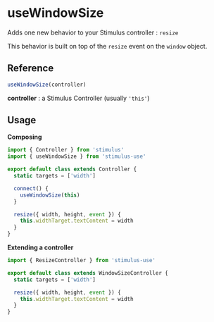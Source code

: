 # useWindowSize

Adds one new behavior to your Stimulus controller : `resize`

This behavior is built on top of the `resize` event on the `window` object.

## Reference

```javascript
useWindowSize(controller)
```

**controller** : a Stimulus Controller (usually `'this'`)

## Usage

**Composing**

```js
import { Controller } from 'stimulus'
import { useWindowSize } from 'stimulus-use'

export default class extends Controller {
  static targets = ['width']

  connect() {
    useWindowSize(this)
  }

  resize({ width, height, event }) {
    this.widthTarget.textContent = width
  }
}

```

**Extending a controller**

```js
import { ResizeController } from 'stimulus-use'

export default class extends WindowSizeController {
  static targets = ['width']

  resize({ width, height, event }) {
    this.widthTarget.textContent = width
  }
}
```
